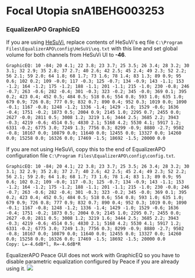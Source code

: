 # Focal Utopia snA1BEHG003253
### EqualizerAPO GraphicEQ
If you are using [HeSuVi](https://sourceforge.net/projects/hesuvi/), replace contents of HeSuVi's eq file `C:\Program Files\EqualizerAPO\config\HeSuVi\eq.txt` with this line and set global volume for both channels from HeSuVi UI to **-46**.
```
GraphicEQ: 10 -84; 20 4.1; 22 3.8; 23 3.7; 25 3.5; 26 3.4; 28 3.2; 30 3.1; 32 2.9; 35 2.8; 37 2.7; 40 2.6; 42 2.5; 45 2.4; 49 2.3; 52 2.2; 56 2.1; 59 2.0; 64 1.8; 68 1.7; 73 1.6; 78 1.4; 83 1.3; 89 0.9; 95 0.6; 102 0.2; 109 -0.0; 117 -0.3; 125 -0.7; 134 -0.9; 143 -1.1; 153 -1.2; 164 -1.2; 175 -1.2; 188 -1.1; 201 -1.1; 215 -1.0; 230 -0.8; 246 -0.7; 263 -0.6; 282 -0.4; 301 -0.3; 323 -0.2; 345 -0.0; 369 0.1; 395 0.2; 423 0.4; 452 0.5; 484 0.5; 518 0.6; 554 0.8; 593 1.0; 635 1.0; 679 0.9; 726 0.8; 777 0.9; 832 0.7; 890 0.4; 952 0.3; 1019 0.0; 1090 -0.1; 1167 -0.8; 1248 -1.2; 1336 -1.4; 1429 -1.0; 1529 -0.6; 1636 -0.4; 1751 -0.2; 1873 0.5; 2004 0.9; 2145 1.0; 2295 0.7; 2455 0.0; 2627 -0.0; 2811 0.5; 3008 1.2; 3219 1.6; 3444 2.5; 3685 2.2; 3943 -0.3; 4219 -0.6; 4514 0.5; 4830 2.1; 5168 4.2; 5530 4.1; 5917 1.2; 6331 -0.2; 6775 3.0; 7249 1.3; 7756 0.3; 8299 -0.9; 8880 -2.7; 9502 -0.8; 10167 0.0; 10879 0.0; 11640 0.0; 12455 0.0; 13327 0.0; 14260 0.0; 15258 0.0; 16326 0.0; 17469 -1.5; 18692 -1.5; 20000 0.0
```
If you are not using HeSuVi, copy this to the end of EqualizerAPO configuration file `C:\Program Files\EqualizerAPO\config\config.txt`.
```
GraphicEQ: 10 -84; 20 4.1; 22 3.8; 23 3.7; 25 3.5; 26 3.4; 28 3.2; 30 3.1; 32 2.9; 35 2.8; 37 2.7; 40 2.6; 42 2.5; 45 2.4; 49 2.3; 52 2.2; 56 2.1; 59 2.0; 64 1.8; 68 1.7; 73 1.6; 78 1.4; 83 1.3; 89 0.9; 95 0.6; 102 0.2; 109 -0.0; 117 -0.3; 125 -0.7; 134 -0.9; 143 -1.1; 153 -1.2; 164 -1.2; 175 -1.2; 188 -1.1; 201 -1.1; 215 -1.0; 230 -0.8; 246 -0.7; 263 -0.6; 282 -0.4; 301 -0.3; 323 -0.2; 345 -0.0; 369 0.1; 395 0.2; 423 0.4; 452 0.5; 484 0.5; 518 0.6; 554 0.8; 593 1.0; 635 1.0; 679 0.9; 726 0.8; 777 0.9; 832 0.7; 890 0.4; 952 0.3; 1019 0.0; 1090 -0.1; 1167 -0.8; 1248 -1.2; 1336 -1.4; 1429 -1.0; 1529 -0.6; 1636 -0.4; 1751 -0.2; 1873 0.5; 2004 0.9; 2145 1.0; 2295 0.7; 2455 0.0; 2627 -0.0; 2811 0.5; 3008 1.2; 3219 1.6; 3444 2.5; 3685 2.2; 3943 -0.3; 4219 -0.6; 4514 0.5; 4830 2.1; 5168 4.2; 5530 4.1; 5917 1.2; 6331 -0.2; 6775 3.0; 7249 1.3; 7756 0.3; 8299 -0.9; 8880 -2.7; 9502 -0.8; 10167 0.0; 10879 0.0; 11640 0.0; 12455 0.0; 13327 0.0; 14260 0.0; 15258 0.0; 16326 0.0; 17469 -1.5; 18692 -1.5; 20000 0.0
Copy: L=-4.6dB*l, R=-4.6dB*R
```
EqualizerAPO Peace GUI does not work with GraphicEQ so you have to disable parametric equalization configured by Peace if you are already using it.
![](https://raw.githubusercontent.com/jaakkopasanen/AutoEq/master/results/SBAF-Serious/innerfidelity/onear/Focal%20Utopia%20snA1BEHG003253/Focal%20Utopia%20snA1BEHG003253.png)
